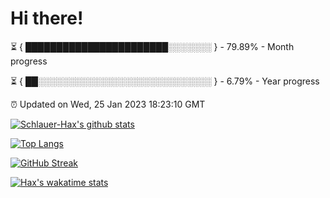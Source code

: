 # Hi there!

⏳ { ███████████████████████░░░░░░░ } - 79.89% - Month progress

⏳ { ██░░░░░░░░░░░░░░░░░░░░░░░░░░░░ } - 6.79% - Year progress

⏰ Updated on Wed, 25 Jan 2023 18:23:10 GMT


[![Schlauer-Hax's github stats](https://github-readme-stats.vercel.app/api?username=Schlauer-Hax&show_icons=true&theme=dark&count_private=true)](https://github.com/Schlauer-Hax)


[![Top Langs](https://github-readme-stats.vercel.app/api/top-langs/?username=Schlauer-Hax&layout=compact&theme=dark)](https://github.com/Schlauer-Hax?tab=repositories)

[![GitHub Streak](https://streak-stats.demolab.com?user=Schlauer-Hax&theme=dark)](https://git.io/streak-stats)

[![Hax's wakatime stats](https://github-readme-stats.vercel.app/api/wakatime?username=Hax&theme=dark)](https://wakatime.com/@Hax)

